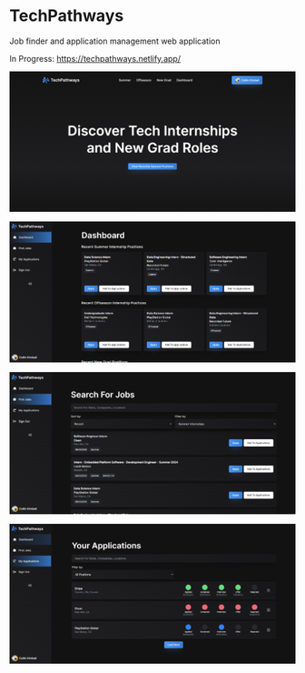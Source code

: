 # TechPathways

Job finder and application management web application

In Progress:
https://techpathways.netlify.app/

![Screenshot](screenshots/capture1.PNG)

![Screenshot](screenshots/capture3.PNG)

![Screenshot](screenshots/capture2.PNG)

![Screenshot](screenshots/capture4.PNG)
